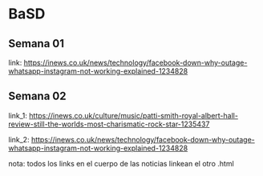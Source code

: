# BaSD

## Semana 01

link: https://inews.co.uk/news/technology/facebook-down-why-outage-whatsapp-instagram-not-working-explained-1234828

## Semana 02

link_1: https://inews.co.uk/culture/music/patti-smith-royal-albert-hall-review-still-the-worlds-most-charismatic-rock-star-1235437

link_2: https://inews.co.uk/news/technology/facebook-down-why-outage-whatsapp-instagram-not-working-explained-1234828

nota: todos los links en el cuerpo de las noticias linkean el otro .html
